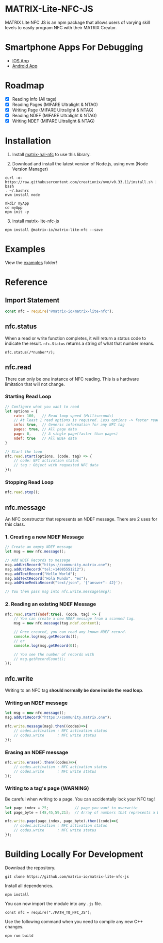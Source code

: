 # MATRIX-Lite-NFC-JS

MATRIX Lite NFC JS is an npm package that allows users of varying skill levels to easily program NFC with their MATRIX Creator.

# Smartphone Apps For Debugging
- [IOS App](https://apps.apple.com/us/app/nfc-taginfo-by-nxp/id1246143596)
- [Android App](https://play.google.com/store/apps/details?id=com.nxp.nfc.tagwriter&hl=en_US)

# Roadmap
- [x] Reading Info  (All tags)
- [x] Reading Pages (MIFARE Ultralight & NTAG)
- [x] Writing Page  (MIFARE Ultralight & NTAG)
- [x] Reading NDEF  (MIFARE Ultralight & NTAG)
- [x] Writing NDEF  (MIFARE Ultralight & NTAG)

# Installation
1. Install [matrix-hal-nfc](https://github.com/matrix-io/matrix-hal-nfc) to use this library.

2. Download and install the latest version of Node.js, using nvm (Node Version Manager)
```
curl -o- https://raw.githubusercontent.com/creationix/nvm/v0.33.11/install.sh | bash
. ~/.bashrc
nvm install node

mkdir myApp
cd myApp
npm init -y
```

3. Install matrix-lite-nfc-js
```
npm install @matrix-io/matrix-lite-nfc --save
```


# Examples
View the [examples](https://github.com/matrix-io/matrix-lite-nfc-js/tree/master/examples) folder!

# Reference

## Import Statement
```js
const nfc = require("@matrix-io/matrix-lite-nfc");
```

## nfc.status
When a read or write function completes, it will return a status code to indicate the result. `nfc.Status` returns a string of what that number means.
```
nfc.status(/*number*/);
```

## nfc.read
There can only be one instance of NFC reading. This is a hardware limitation that will not change.
### Starting Read Loop
```js
// Configure what you want to read
let options = {
    rate: 100,   // Read loop speed (Milliseconds)
    // At least 1 read options is required. Less options -> faster reading!
    info: true,  // Generic information for any NFC tag
    pages: true, // All page data
    page: 0,     // A single page(faster than pages)
    ndef: true   // All NDEF data
}

// Start the loop
nfc.read.start(options, (code, tag) => {
    // code: NFC activation status
    // tag : Object with requested NFC data
});
```
### Stopping Read Loop
```js
nfc.read.stop();
```

## nfc.message
An NFC constructor that represents an NDEF message. There are 2 uses for this class.

### 1. Creating a new NDEF Message
```js
// Create an empty NDEF message
let msg = new nfc.message();

// Add NDEF Records to message
msg.addUriRecord("https://community.matrix.one");
msg.addUriRecord("tel:+14085551212");
msg.addTextRecord("Hello World");
msg.addTextRecord("Hola Mundo", "es");
msg.addMimeMediaRecord("text/json", '{"answer": 42}');

// You then pass msg into nfc.write.message(msg);
```
### 2. Reading an existing NDEF Message
```js
nfc.read.start({ndef:true}, (code, tag) => {
    // You can create a new NDEF message from a scanned tag.
    msg = new nfc.message(tag.ndef.content);

    // Once created, you can read any known NDEF record.
    console.log(msg.getRecords());
    // or
    console.log(msg.getRecord(0));

    // You see the number of records with
    // msg.getRecordCount();
});
```

## nfc.write
Writing to an NFC tag **should normally be done inside the read loop**.

### Writing an NDEF message
```js
let msg = new nfc.message();
msg.addUriRecord("https://community.matrix.one");

nfc.write.message(msg).then((codes)=>{
    // codes.activation : NFC activation status
    // codes.write      : NFC write status
});

```

### Erasing an NDEF message
```js
nfc.write.erase().then((codes)=>{
    // codes.activation : NFC activation status
    // codes.write      : NFC write status
});
```

### Writing to a tag's page (**WARNING**)
Be careful when writing to a page. You can accidentally lock your NFC tag!
```js
let page_index = 25;            // page you want to overwrite
let page_byte = [48,45,59,21];  // Array of numbers that represents a byte

nfc.write.page(page_index, page_byte).then((code)=>{
    // codes.activation : NFC activation status
    // codes.write      : NFC write status
});
```

# Building Locally For Development
Download the repository.
```
git clone https://github.com/matrix-io/matrix-lite-nfc-js
```

Install all dependencies.
```
npm install
```

You can now import the module into any `.js` file.
```
const nfc = require("./PATH_TO_NFC_JS");
``` 

Use the following command when you need to compile any new C++ changes.
```
npm run build
```
